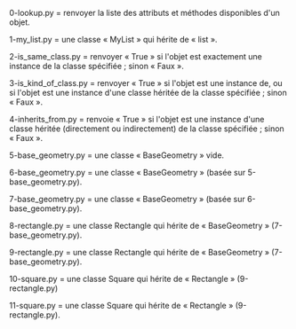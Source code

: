 0-lookup.py = renvoyer la liste des attributs et méthodes disponibles d'un objet.

1-my_list.py = une classe « MyList » qui hérite de « list ».

2-is_same_class.py = renvoyer « True » si l'objet est exactement une instance de la classe spécifiée ; sinon « Faux ».

3-is_kind_of_class.py = renvoyer « True » si l'objet est une instance de, ou si l'objet est une instance d'une classe héritée de la classe spécifiée ; sinon « Faux ».

4-inherits_from.py = renvoie « True » si l'objet est une instance d'une classe héritée (directement ou indirectement) de la classe spécifiée ; sinon « Faux ».

5-base_geometry.py = une classe « BaseGeometry » vide.

6-base_geometry.py = une classe « BaseGeometry » (basée sur 5-base_geometry.py).

7-base_geometry.py = une classe « BaseGeometry » (basée sur 6-base_geometry.py).

8-rectangle.py = une classe Rectangle qui hérite de « BaseGeometry » (7-base_geometry.py).

9-rectangle.py = une classe Rectangle qui hérite de « BaseGeometry » (7-base_geometry.py).

10-square.py = une classe Square qui hérite de « Rectangle » (9-rectangle.py)

11-square.py = une classe Square qui hérite de « Rectangle » (9-rectangle.py).
